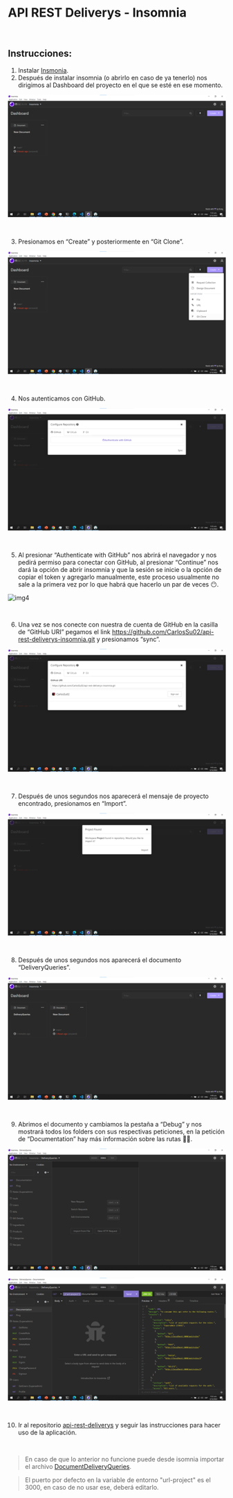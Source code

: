 
# API REST Deliverys - Insomnia

<br>

## Instrucciones:
1. Instalar [Insmonia](https://insomnia.rest/download).
2. Después de instalar insomnia (o abrirlo en caso de ya tenerlo) nos dirigimos al Dashboard del proyecto en el que se esté en ese momento.

![img1](https://github.com/CarlosSu02/api-rest-deliverys-insomnia/blob/main/files/imgs/img1.png)

<br>

3. Presionamos en “Create” y posteriormente en “Git Clone”.

![img2](https://github.com/CarlosSu02/api-rest-deliverys-insomnia/blob/main/files/imgs/img2.png)

<br>

4. Nos autenticamos con GitHub.
 
![img3](https://github.com/CarlosSu02/api-rest-deliverys-insomnia/blob/main/files/imgs/img3.png)

<br>

5. Al presionar “Authenticate with GitHub” nos abrirá el navegador y nos pedirá permiso para conectar con GitHub, al presionar “Continue” nos dará la opción de abrir insomnia y que la sesión se inicie o la opción de copiar el token y agregarlo manualmente, este proceso usualmente no sale a la primera vez por lo que habrá que hacerlo un par de veces 😶.
 
![img4](https://github.com/CarlosSu02/api-rest-deliverys-insomnia/blob/main/files/imgs/img4.png)

<br>

6. Una vez se nos conecte con nuestra de cuenta de GitHub en la casilla de “GitHub URI” pegamos el link https://github.com/CarlosSu02/api-rest-deliverys-insomnia.git y presionamos “sync”.

![img5](https://github.com/CarlosSu02/api-rest-deliverys-insomnia/blob/main/files/imgs/img5.png)

<br>

7. Después de unos segundos nos aparecerá el mensaje de proyecto encontrado, presionamos en “Import”.

![img6](https://github.com/CarlosSu02/api-rest-deliverys-insomnia/blob/main/files/imgs/img6.png)

<br>

8. Después de unos segundos nos aparecerá el documento “DeliveryQueries”.

![img7](https://github.com/CarlosSu02/api-rest-deliverys-insomnia/blob/main/files/imgs/img7.png)

<br>

9. Abrimos el documento y cambiamos la pestaña a “Debug” y nos mostrará todos los folders con sus respectivas peticiones, en la petición de “Documentation” hay más información sobre las rutas 👋🏻.

![img8](https://github.com/CarlosSu02/api-rest-deliverys-insomnia/blob/main/files/imgs/img8.png)

![img9](https://github.com/CarlosSu02/api-rest-deliverys-insomnia/blob/main/files/imgs/img9.png)

<br>

10. Ir al repositorio [api-rest-deliverys](https://github.com/CarlosSu02/api-rest-deliverys) y seguir las instrucciones para hacer uso de la aplicación.

<br>

> En caso de que lo anterior no funcione puede desde isomnia importar el archivo [DocumentDeliveryQueries](https://github.com/CarlosSu02/api-rest-deliverys-insomnia/blob/main/files/DocumentDeliveryQueries).

> El puerto por defecto en la variable de entorno "url-project" es el 3000, en caso de no usar ese, deberá editarlo.